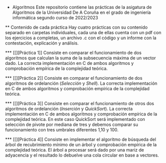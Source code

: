 * Algoritmos
Este repositorio contiene las prácticas de la asigatura de Algoritmos de la Universidad De A Coruña en el grado de ingeniería informática segundo curso de 2022/2023

** Contenido de cada práctica
Hay cuatro prácticas con su contenido separado en carpetas individuales, cada una de ellas cuenta con un pdf con los ejercicios a completas, un archivo .c con el código y un informe con la contestación, explicación y análisis.

*** [[][Práctica 1]]
Consiste en comparar el funcionamiento de dos algoritmos que calculan la suma de la subsecuencia máxima de un vector dado. La correcta implementación en C de ambos algoritmos y comprobación empírica de la complejidad teórica. 

*** [[][Práctica 2]]
Consiste en comparar el funcionamiento de dos algoritmos de ordelanción (*Selección* y *Shell*). La correcta implementación en C de ambos algoritmos y comprobación empírica de la complejidad teórica. 

*** [[][Práctica 3]]
Consiste en comparar el funcionamiento de otros dos algoritmos de ordelanción (*Inserción* y *QuickSort*). La correcta implementación en C de ambos algoritmos y comprobación empírica de la complejidad teórica. 
En este caso QuickSort será implementado con selección de pivote por mediana de tres y debemos comparar su funcionamiento con tres umbrales diferentes 1,10 y 100.

*** [[][Práctica 4]]
Consiste en implementar el algoritmo de búsqueda del árbol de recubrimiento mínimo de un árbol y comprobación empírica de la complejidad teórica. 
El árbol a procesar será dado por una mariz de adyacencia y el resultado lo debuelve una cola circular en base a vectores.
